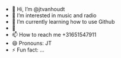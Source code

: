 - 👋 Hi, I’m @jtvanhoudt
- 👀 I’m interested in music and radio
- 🌱 I’m currently learning how to use Github
- 💞️ 
- 📫 How to reach me +31651547911
- 😄 Pronouns: JT
- ⚡ Fun fact: ...

<!---
jtvanhoudt/jtvanhoudt is a ✨ special ✨ repository because its `README.md` (this file) appears on your GitHub profile.
You can click the Preview link to take a look at your changes.
--->
